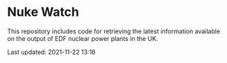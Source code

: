 # Nuke Watch

This repository includes code for retrieving the latest information available on the output of EDF nuclear power plants in the UK.

Last updated: 2021-11-22 13:16